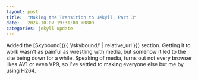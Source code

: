 ```yaml
---
layout: post
title:  "Making the Transition to Jekyll, Part 3"
date:   2024-10-07 19:31:00 +0800
categories: jekyll update
---
```


Added the [Skybound]({{ '/skybound/' | relative_url }}) section. Getting it to work wasn't as painful as wrestling with media, but somehow it led to the site being down for a while. Speaking of media, turns out not every browser likes AV1 or even VP9, so I've settled to making everyone else but me by using H264.
